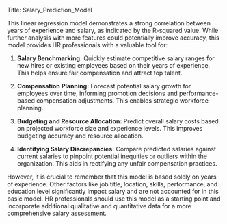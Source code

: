 Title: Salary_Prediction_Model

This linear regression model demonstrates a strong correlation between years of experience and salary, as indicated by the R-squared value.  While further analysis with more features could potentially improve accuracy, this model provides HR professionals with a valuable tool for:

1. **Salary Benchmarking:**  Quickly estimate competitive salary ranges for new hires or existing employees based on their years of experience. This helps ensure fair compensation and attract top talent.

2. **Compensation Planning:**  Forecast potential salary growth for employees over time, informing promotion decisions and performance-based compensation adjustments.  This enables strategic workforce planning.

3. **Budgeting and Resource Allocation:**  Predict overall salary costs based on projected workforce size and experience levels. This improves budgeting accuracy and resource allocation.

4. **Identifying Salary Discrepancies:**  Compare predicted salaries against current salaries to pinpoint potential inequities or outliers within the organization. This aids in rectifying any unfair compensation practices.

However, it is crucial to remember that this model is based solely on years of experience.  Other factors like job title, location, skills, performance, and education level significantly impact salary and are not accounted for in this basic model.  HR professionals should use this model as a starting point and incorporate additional qualitative and quantitative data for a more comprehensive salary assessment.
